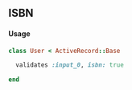 ## ISBN

#### Usage

```ruby
class User < ActiveRecord::Base

  validates :input_0, isbn: true

end
```
